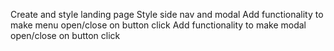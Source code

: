 
Create and style landing page
Style side nav and modal
Add functionality to make menu open/close on button click
Add functionality to make modal open/close on button click
